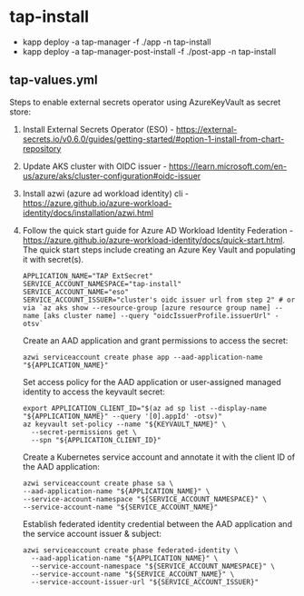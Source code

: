 # tap-install

- kapp deploy -a tap-manager -f ./app -n tap-install 
- kapp deploy -a tap-manager-post-install -f ./post-app -n tap-install 

## tap-values.yml

Steps to enable external secrets operator using AzureKeyVault as secret store:
1. Install External Secrets Operator (ESO) - https://external-secrets.io/v0.6.0/guides/getting-started/#option-1-install-from-chart-repository
2. Update AKS cluster with OIDC issuer - https://learn.microsoft.com/en-us/azure/aks/cluster-configuration#oidc-issuer
3. Install azwi (azure ad workload identity) cli - https://azure.github.io/azure-workload-identity/docs/installation/azwi.html
4. Follow the quick start guide for Azure AD Workload Identity Federation - https://azure.github.io/azure-workload-identity/docs/quick-start.html. The quick start steps include creating an Azure Key Vault and populating it with secret(s).


    ```
    APPLICATION_NAME="TAP ExtSecret"
    SERVICE_ACCOUNT_NAMESPACE="tap-install"
    SERVICE_ACCOUNT_NAME="eso"
    SERVICE_ACCOUNT_ISSUER="cluster's oidc issuer url from step 2" # or via `az aks show --resource-group [azure resource group name] --name [aks cluster name] --query "oidcIssuerProfile.issuerUrl" -otsv`
    ```

    Create an AAD application and grant permissions to access the secret:
    ```
    azwi serviceaccount create phase app --aad-application-name "${APPLICATION_NAME}"
    ```

    Set access policy for the AAD application or user-assigned managed identity to access the keyvault secret:
    ```
    export APPLICATION_CLIENT_ID="$(az ad sp list --display-name "${APPLICATION_NAME}" --query '[0].appId' -otsv)"
    az keyvault set-policy --name "${KEYVAULT_NAME}" \
      --secret-permissions get \
      --spn "${APPLICATION_CLIENT_ID}"
    ```

    Create a Kubernetes service account and annotate it with the client ID of the AAD application:
    ```
    azwi serviceaccount create phase sa \
    --aad-application-name "${APPLICATION_NAME}" \
    --service-account-namespace "${SERVICE_ACCOUNT_NAMESPACE}" \
    --service-account-name "${SERVICE_ACCOUNT_NAME}"
    ```

    Establish federated identity credential between the AAD application and the service account issuer & subject:
    ```
    azwi serviceaccount create phase federated-identity \
      --aad-application-name "${APPLICATION_NAME}" \
      --service-account-namespace "${SERVICE_ACCOUNT_NAMESPACE}" \
      --service-account-name "${SERVICE_ACCOUNT_NAME}" \
      --service-account-issuer-url "${SERVICE_ACCOUNT_ISSUER}"
    ```
